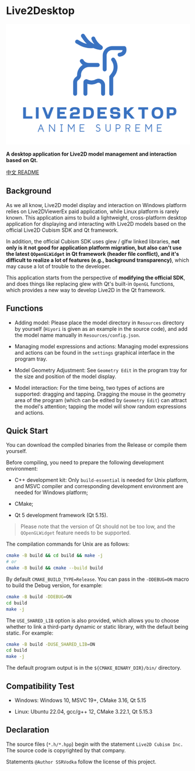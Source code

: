 # Live2Desktop

<img src="logo.png">

**A desktop application for Live2D model management and interaction based on Qt.**

<a href="README_zh_CN.md">中文 README</a>

## Background

As we all know, Live2D model display and interaction on Windows platform relies on Live2DViewerEx paid application, while Linux platform is rarely known. This application aims to build a lightweight, cross-platform desktop application for displaying and interacting with Live2D models based on the official Live2D Cubism SDK and Qt framework.

In addition, the official Cubism SDK uses glew / glfw linked libraries, **not only is it not good for application platform migration, but also can't use the latest `QOpenGLWidget` in Qt framework (header file conflict), and it's difficult to realize a lot of features (e.g., background transparency)**, which may cause a lot of trouble to the developer.

This application starts from the perspective of **modifying the official SDK**, and does things like replacing glew with Qt's built-in `OpenGL` functions, which provides a new way to develop Live2D in the Qt framework.

## Functions

- Adding model: Please place the model directory in `Resources` directory by yourself (`Hiyori` is given as an example in the source code), and add the model name manually in `Resources/config.json`.

- Managing model expressions and actions: Managing model expressions and actions can be found in the `settings` graphical interface in the program tray.

- Model Geometry Adjustment: See `Geometry Edit` in the program tray for the size and position of the model display.

- Model interaction: For the time being, two types of actions are supported: dragging and tapping. Dragging the mouse in the geometry area of the program (which can be edited by `Geometry Edit`) can attract the model's attention; tapping the model will show random expressions and actions.


## Quick Start

You can download the compiled binaries from the Release or compile them yourself.

Before compiling, you need to prepare the following development environment:

- C++ development kit: Only `build-essential` is needed for Unix platform, and MSVC compiler and corresponding development environment are needed for Windows platform;

- CMake;

- Qt 5 development framework (Qt 5.15).


> Please note that the version of Qt should not be too low, and the `QOpenGLWidget` feature needs to be supported.


The compilation commands for Unix are as follows:

```bash
cmake -B build && cd build && make -j
# or
cmake -B build && cmake --build build
```

By default `CMAKE_BUILD_TYPE=Release`. You can pass in the `-DDEBUG=ON` macro to build the Debug version, for example:

```bash
cmake -B build -DDEBUG=ON
cd build
make -j
```

The `USE_SHARED_LIB` option is also provided, which allows you to choose whether to link a third-party dynamic or static library, with the default being static. For example:

```bash
cmake -B build -DUSE_SHARED_LIB=ON
cd build
make -j
```

The default program output is in the `${CMAKE_BINARY_DIR}/bin/` directory.

## Compatibility Test

- Windows: Windows 10, MSVC 19+, CMake 3.16, Qt 5.15

- Linux: Ubuntu 22.04, gcc/g++ 12, CMake 3.22.1, Qt 5.15.3


## Declaration

The source files (`*.h/*.hpp`) begin with the statement `Live2D Cubism Inc.` The source code is copyrighted by that company.

Statements `@Author SSRVodka` follow the license of this project.

